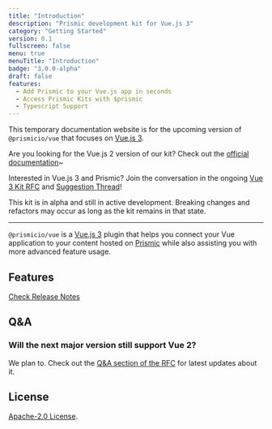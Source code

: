 ```yaml
---
title: "Introduction"
description: "Prismic development kit for Vue.js 3"
category: "Getting Started"
version: 0.1
fullscreen: false
menu: true
menuTitle: "Introduction"
badge: "3.0.0-alpha"
draft: false
features:
  - Add Prismic to your Vue.js app in seconds
  - Access Prismic Kits with $prismic
  - Typescript Support
---
```


<d-alert type="info">

This temporary documentation website is for the upcoming version of `@prismicio/vue` that focuses on [Vue.js 3](https://v3.vuejs.org).

Are you looking for the Vue.js 2 version of our kit? Check out the [official documentation](https://prismic.io/docs/technologies/vuejs?utm_campaign=devexp&utm_source=vue3doc&utm_medium=vuejsdoc)~

Interested in Vue.js 3 and Prismic? Join the conversation in the ongoing [Vue 3 Kit RFC](https://github.com/prismicio/prismic-vue/issues/46) and [Suggestion Thread](https://github.com/prismicio/prismic-vue/issues/45)!

</d-alert>

<d-alert type="warning">

This kit is in alpha and still in active development. Breaking changes and refactors may occur as long as the kit remains in that state.

</d-alert>

<hr class="border-gray-200 dark:border-gray-800 mt-6 mb-6" />

`@prismicio/vue` is a [Vue.js 3](https://v3.vuejs.org) plugin that helps you connect your Vue application to your content hosted on [Prismic](https://prismic.io?utm_campaign=devexp&utm_source=vue3doc&utm_medium=homepage) while also assisting you with more advanced feature usage.

## Features

<d-list :items="features"></d-list>

[Check Release Notes](https://github.com/prismicio/prismic-vue/blob/master/CHANGELOG.md)

## Q&A

### Will the next major version still support Vue 2?

We plan to. Check out the [Q&A section of the RFC](https://github.com/prismicio/prismic-vue/issues/46) for latest updates about it.

## License

[Apache-2.0 License](https://github.com/prismicio/prismic-vue/blob/master/LICENSE).
